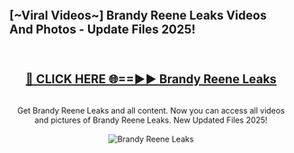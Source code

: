 <h2>[~Viral Videos~] Brandy Reene Leaks Videos And Photos - Update Files 2025!</h2>
<br>
<div align="center">
<h2><a href="https://top-ai-tools.click/QrbHav" rel="nofollow">🔴 CLICK HERE 🌐==►► Brandy Reene Leaks</a></h2>
<br>
Get Brandy Reene Leaks and all content. Now you can access all videos and pictures of Brandy Reene Leaks. New Updated Files 2025!
<br>
<br>
<a href="https://top-ai-tools.click/QrbHav" rel="nofollow" data-target="animated-image.originalLink"><img src="https://i.ibb.co.com/WyWwxjT/player-gif2.gif" alt="Brandy Reene Leaks" style="max-width: 100%; display: inline-block;" data-target="animated-image.originalImage"></a>
</div>
<br>